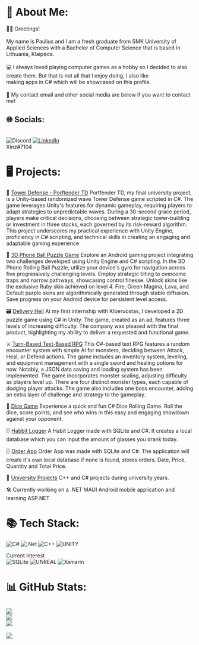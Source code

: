 # 💫 About Me:
👋🏻 Greetings!<br><br>My name is Paulius and I am a fresh graduate from SMK University of Applied Sciences with a Bachelor of Computer Science that is based in Lithuania, Klaipėda.<br><br>💻 I always loved playing computer games as a hobby so I decided to also create them. But that is not all that I enjoy doing, I also like<br>making apps in C# which will be showcased on this profile.<br><br>💬 My contact email and other social media are below if you want to contact me! 


## 🌐 Socials:
<br>![Discord](https://img.shields.io/badge/Discord-%237289DA.svg?logo=discord&logoColor=white) [![LinkedIn](https://img.shields.io/badge/LinkedIn-%230077B5.svg?logo=linkedin&logoColor=white)](https://linkedin.com/in/paulius-jurgelis-5a1b3421a/) <br>
Xinz#7104
 
# 🖥️ Projects:

🏰 <a href="https://github.com/PaulJur/Tower-Defense" rel="nofollow">Tower Defense - Porftender TD</a>
Portfender TD, my final university project, is a Unity-based randomized wave Tower Defense game scripted in C#. The game leverages Unity's features for dynamic gameplay, requiring players to adapt strategies to unpredictable waves. During a 30-second grace period, players make critical decisions, choosing between strategic tower-building or investment in three stocks, each governed by its risk-reward algorithm. This project underscores my practical experience with Unity Engine, proficiency in C# scripting, and technical skills in creating an engaging and adaptable gaming experience

📱 <a href="https://github.com/PaulJur/3D-Phone-Rolling-Ball-Puzzle" rel="nofollow">3D Phone Ball Puzzle Game</a>
Explore an Android gaming project integrating two challenges developed using Unity Engine and C# scripting. In the 3D Phone Rolling Ball Puzzle, utilize your device's gyro for navigation across five progressively challenging levels. Employ strategic tilting to overcome traps and narrow pathways, showcasing control finesse. Unlock skins like the exclusive Ruby skin achieved on level 4. Fire, Green Magma, Lava, and Default purple skins are algorithmically generated through stable diffusion. Save progress on your Android device for persistent level access. 

🗃️ <a href="https://github.com/PaulJur/Delivery-Hell" rel="nofollow">Delivery Hell</a>
At my first internship with Kiberuostas, I developed a 2D puzzle game using C# in Unity. The game, created as an ad, features three levels of increasing difficulty. The company was pleased with the final product, highlighting my ability to deliver a requested and functional game.

⚔️ <a href="https://github.com/PaulJur/TurnBasedGame" rel="nofollow">Turn-Based Text-Based RPG</a>
This C#-based text RPG features a random encounter system with simple AI for monsters, deciding between Attack, Heal, or Defend actions. The game includes an inventory system, leveling, and equipment management with a single sword and healing potions for now. Notably, a JSON data saving and loading system has been implemented. The game incorporates monster scaling, adjusting difficulty as players level up. There are four distinct monster types, each capable of dodging player attacks. The game also includes one boss encounter, adding an extra layer of challenge and strategy to the gameplay.

🎲 <a href="https://github.com/PaulJur/Dice-Game" rel="nofollow"> Dice Game</a>
Experience a quick and fun C# Dice Rolling Game. Roll the dice, score points, and see who wins in this easy and engaging showdown against your opponent.

🗄️ <a href="https://github.com/PaulJur/Habbit-Logger" rel="nofollow">Habbit Logger</a>
A Habit Logger made with SQLite and C#. It creates a local database which you can input the amount of glasses you drank today.

🗄️ <a href="https://github.com/PaulJur/Order-App" rel="nofollow">Order App</a>
Order App was made with SQLite and C#. The application will create it's own local database if none is found, stores orders. Date, Price, Quantity and Total Price.

🏫 <a href="https://github.com/PaulJur/University-Work" rel="nofollow">University Projects</a>
C++ and C# projects during university years.

🛠️ Currently working on a .NET MAUI Android mobile application and learning ASP.NET

# 📚 Tech Stack:
![C#](https://img.shields.io/badge/c%23-%23239120.svg?style=for-the-badge&logo=c-sharp&logoColor=white) ![.Net](https://img.shields.io/badge/.NET-5C2D91?style=for-the-badge&logo=.net&logoColor=white) ![C++](https://img.shields.io/badge/c++-%2300599C.svg?style=for-the-badge&logo=c%2B%2B&logoColor=white) ![UNITY](https://img.shields.io/badge/Unity-%2320232a.svg?style=for-the-badge&logo=unity&logoColor=white) 

Current interest<br>
![SQLite](https://img.shields.io/badge/sqlite-%2307405e.svg?style=for-the-badge&logo=sqlite&logoColor=white) ![UNREAL](https://img.shields.io/badge/unreal-%2320232a.svg?style=for-the-badge&logo=unreal-engine&logoColor=white)  ![Xamarin](https://img.shields.io/badge/Xamarin-3199DC?style=for-the-badge&logo=xamarin&logoColor=white)
# 📊 GitHub Stats:
![](https://github-readme-stats.vercel.app/api?username=PaulJur&theme=nord&hide_border=true&include_all_commits=false&count_private=false)<br/>
![](https://github-readme-streak-stats.herokuapp.com/?user=PaulJur&theme=nord&hide_border=true)<br/>
![](https://github-readme-stats.vercel.app/api/top-langs/?username=PaulJur&theme=nord&hide_border=true&include_all_commits=false&count_private=false&layout=compact)
---
[![](https://visitcount.itsvg.in/api?id=PaulJur&icon=2&color=4)](https://visitcount.itsvg.in)

